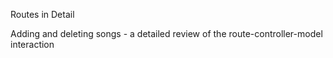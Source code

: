 Routes in Detail

Adding and deleting songs - a detailed review of the route-controller-model interaction